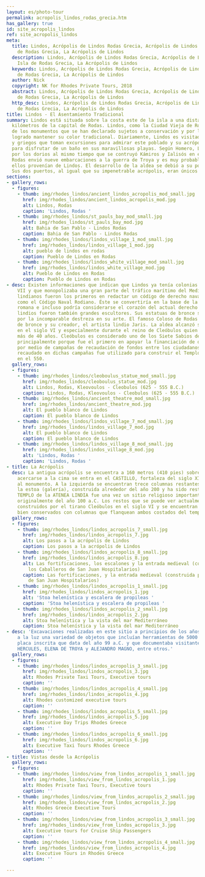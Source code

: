 ```yaml
---
layout: es/photo-tour
permalink: acropolis_lindos_rodas_grecia.htm
has_gallery: true
id: site_acropolis_lindos
ref: site_acropolis_lindos
meta:
  title: Lindos, Acrópolis de Lindos Rodas Grecia, Acrópolis de Lindos en la Isla
    de Rodas Grecia, La Acrópolis de Lindos
  description: Lindos, Acrópolis de Lindos Rodas Grecia, Acrópolis de Lindos en la
    Isla de Rodas Grecia, La Acrópolis de Lindos
  keywords: Lindos, Acrópolis de Lindos Rodas Grecia, Acrópolis de Lindos en la Isla
    de Rodas Grecia, La Acrópolis de Lindos
  author: Nick
  copyright: NK for Rhodes Private Tours, 2018
  abstract: Lindos, Acrópolis de Lindos Rodas Grecia, Acrópolis de Lindos en la Isla
    de Rodas Grecia, La Acrópolis de Lindos
  http_desc: Lindos, Acrópolis de Lindos Rodas Grecia, Acrópolis de Lindos en la Isla
    de Rodas Grecia, La Acrópolis de Lindos
title: Lindos - El Asentamiento Tradicional
summary: Lindos está situada sobre la costa este de la isla a una distancia de 50
  kilómetros de la capital de Rodas. Lindos, como la Ciudad Vieja de Rodas, es uno
  de los monumentos que se han declarado sujetos a conservación y por lo tanto ha
  logrado mantener su color tradicional. Diariamente, Lindos es visitada por extranjeros
  y griegos que toman excursiones para admirar este poblado y su acrópolis así como
  para disfrutar de un baño en sus maravillosas playas. Según Homero, Lindos fue construida
  por los dorios al mismo tiempo que se contruyó Kámiros y Ialisós en el siglo XII
  Rodas envió nueve embarcaciones a la guerra de Troya y es muy probable que todos
  ellos provenían de Lindos. El desarrollo de la aldea se debió a su poder naval.
  Sus dos puertos, al igual que su impenetrable acrópolis, eran únicos en Rodas.
sections:
- gallery_rows:
  - figures:
    - thumb: img/rhodes_lindos/ancient_lindos_acropolis_mod_small.jpg
      href: img/rhodes_lindos/ancient_lindos_acropolis_mod.jpg
      alt: Lindos, Rodas
      caption: 'Lindos, Rodas '
    - thumb: img/rhodes_lindos/st_pauls_bay_mod_small.jpg
      href: img/rhodes_lindos/st_pauls_bay_mod.jpg
      alt: Bahia de San Pablo - Lindos Rodas
      caption: Bahia de San Pablo - Lindos Rodas
    - thumb: img/rhodes_lindos/lindos_village_1_mod_small.jpg
      href: img/rhodes_lindos/lindos_village_1_mod.jpg
      alt: pueblo de lindos en rodas
      caption: Pueblo de Lindos en Rodas
    - thumb: img/rhodes_lindos/lindos_white_village_mod_small.jpg
      href: img/rhodes_lindos/lindos_white_village_mod.jpg
      alt: Pueblo de Lindos en Rodas
      caption: Pueblo de Lindos en Rodas
- desc: Existen informaciones que indican que Lindos ya tenía colonias por el siglo
    VII y que monopolizaba una gran parte del tráfico marítimo del Mediterráneo. Los
    lindianos fueron los primeros en redactar un código de derecho naval, luego conocido
    como el Código Naval Rodiano. Éste se convertiría en la base de la justicia naval
    romana e incluso podría considerarse el corazón del actual derecho naval. Los
    lindios fueron también grandes escultores. Sus estatuas de bronce son famosas
    por la incomparable destreza en su arte. El famoso Coloso de Rodas era una estatua
    de bronce y su creador, el artista lindio Jaris. La aldea alcanzó su máximo esplendor
    en el siglo VI y especialmente durante el reino de Cleóbulos quien gobernó por
    más de 40 años. Cleóbulos es considerado uno de los Siete Sabios de la antigüedad,
    principalmente porque fue el primero en apoyar la financiación de obras públicas
    por medio de campañas de recaudación de fondos entre los ciudadanos. El dinero
    recaudado en dichas campañas fue utilizado para construir el Templo de Atenea
    en el 550.
  gallery_rows:
  - figures:
    - thumb: img/rhodes_lindos/cleoboulus_statue_mod_small.jpg
      href: img/rhodes_lindos/cleoboulus_statue_mod.jpg
      alt: Lindos, Rodas, Kleovoulos - Cleobulos (625 - 555 B.C.)
      caption: Lindos, Rodas, Kleovoulos - Cleobulos (625 - 555 B.C.)
    - thumb: img/rhodes_lindos/ancient_theatre_mod_small.jpg
      href: img/rhodes_lindos/ancient_theatre_mod.jpg
      alt: El pueblo blanco de Lindos
      caption: El pueblo blanco de Lindos
    - thumb: img/rhodes_lindos/lindos_village_7_mod_small.jpg
      href: img/rhodes_lindos/lindos_village_7_mod.jpg
      alt: El pueblo blanco de Lindos
      caption: El pueblo blanco de Lindos
    - thumb: img/rhodes_lindos/lindos_village_8_mod_small.jpg
      href: img/rhodes_lindos/lindos_village_8_mod.jpg
      alt: 'Lindos, Rodas '
      caption: 'Lindos, Rodas '
- title: La Acrópolis
  desc: La antigua acrópolis se encuentra a 160 metros (410 pies) sobre Lindos. Al
    acercarse a la cima se entra en el CASTILLO, fortaleza del siglo XIII y acceso
    al monumento. A la izquierda se encuentran trece columnas restantes que forman
    la estoa (galería), construida alrededor del año 200 y ha sido restaurada. El
    TEMPLO de la ATENEA LINDIA fue una vez un sitio religioso importante que data
    originalmente del año 100 a.C. Los restos que se puede ver actualmente fueron
    construidos por el tirano Cleóbulos en el siglo VI y se encuentran notablemente
    bien conservados con columnas que flanquean ambos costados del templo.
  gallery_rows:
  - figures:
    - thumb: img/rhodes_lindos/lindos_acropolis_7_small.jpg
      href: img/rhodes_lindos/lindos_acropolis_7.jpg
      alt: Los pasos a la acrópolis de Lindos
      caption: Los pasos a la acrópolis de Lindos
    - thumb: img/rhodes_lindos/lindos_acropolis_8_small.jpg
      href: img/rhodes_lindos/lindos_acropolis_8.jpg
      alt: Las fortificaciones, los escalones y la entrada medieval (construida por
        los Caballeros de San Juan Hospitalarios)
      caption: Las fortificaciones, y la entrada medieval (construida por los Caballeros
        de San Juan Hospitalarios)
    - thumb: img/rhodes_lindos/lindos_acropolis_1_small.jpg
      href: img/rhodes_lindos/lindos_acropolis_1.jpg
      alt: 'Stoa helenística y escalera de propileas '
      caption: 'Stoa helenística y escalera de propileas '
    - thumb: img/rhodes_lindos/lindos_acropolis_2_small.jpg
      href: img/rhodes_lindos/lindos_acropolis_2.jpg
      alt: Stoa helenística y la vista del mar Mediterráneo
      caption: Stoa helenística y la vista del mar Mediterráneo
- desc: 'Excavaciones realizadas en este sitio a principios de los años noventa trajeron
    a la luz una variedad de objetos que incluían herramientas de 5000 años y una
    placa inscrita que data del año 99 a.C. y que documentaba visitantes del templo:
    HERCULES, ELENA DE TROYA y ALEJANDRO MAGNO, entre otros.'
  gallery_rows:
  - figures:
    - thumb: img/rhodes_lindos/lindos_acropolis_3_small.jpg
      href: img/rhodes_lindos/lindos_acropolis_3.jpg
      alt: Rhodes Private Taxi Tours, Executive tours
      caption: ''
    - thumb: img/rhodes_lindos/lindos_acropolis_4_small.jpg
      href: img/rhodes_lindos/lindos_acropolis_4.jpg
      alt: Rhodes customized executive tours
      caption: ''
    - thumb: img/rhodes_lindos/lindos_acropolis_5_small.jpg
      href: img/rhodes_lindos/lindos_acropolis_5.jpg
      alt: Executive Day Trips Rhodes Greece
      caption: ''
    - thumb: img/rhodes_lindos/lindos_acropolis_6_small.jpg
      href: img/rhodes_lindos/lindos_acropolis_6.jpg
      alt: Executive Taxi Tours Rhodes Greece
      caption: ''
- title: Vistas desde la Acrópolis
  gallery_rows:
  - figures:
    - thumb: img/rhodes_lindos/view_from_lindos_acropolis_1_small.jpg
      href: img/rhodes_lindos/view_from_lindos_acropolis_1.jpg
      alt: Rhodes Private Taxi Tours, Executive tours
      caption: ''
    - thumb: img/rhodes_lindos/view_from_lindos_acropolis_2_small.jpg
      href: img/rhodes_lindos/view_from_lindos_acropolis_2.jpg
      alt: Rhodes Greece Executive Tours
      caption: ''
    - thumb: img/rhodes_lindos/view_from_lindos_acropolis_3_small.jpg
      href: img/rhodes_lindos/view_from_lindos_acropolis_3.jpg
      alt: Executive tours for Cruise Ship Passengers
      caption: ''
    - thumb: img/rhodes_lindos/view_from_lindos_acropolis_4_small.jpg
      href: img/rhodes_lindos/view_from_lindos_acropolis_4.jpg
      alt: Executive Tours in Rhodes Greece
      caption: ''

---
```


